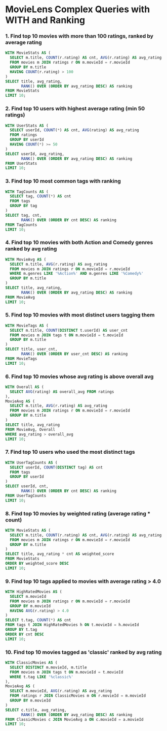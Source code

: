 # MovieLens Complex Queries with WITH and Ranking

### 1. Find top 10 movies with more than 100 ratings, ranked by average rating
```sql
WITH MovieStats AS (
  SELECT m.title, COUNT(r.rating) AS cnt, AVG(r.rating) AS avg_rating
  FROM movies m JOIN ratings r ON m.movieId = r.movieId
  GROUP BY m.title
  HAVING COUNT(r.rating) > 100
)
SELECT title, avg_rating,
       RANK() OVER (ORDER BY avg_rating DESC) AS ranking
FROM MovieStats
LIMIT 10;
```

### 2. Find top 10 users with highest average rating (min 50 ratings)
```sql
WITH UserStats AS (
  SELECT userId, COUNT(*) AS cnt, AVG(rating) AS avg_rating
  FROM ratings
  GROUP BY userId
  HAVING COUNT(*) >= 50
)
SELECT userId, avg_rating,
       RANK() OVER (ORDER BY avg_rating DESC) AS ranking
FROM UserStats
LIMIT 10;
```

### 3. Find top 10 most common tags with ranking
```sql
WITH TagCounts AS (
  SELECT tag, COUNT(*) AS cnt
  FROM tags
  GROUP BY tag
)
SELECT tag, cnt,
       RANK() OVER (ORDER BY cnt DESC) AS ranking
FROM TagCounts
LIMIT 10;
```

### 4. Find top 10 movies with both Action and Comedy genres ranked by avg rating
```sql
WITH MovieAvg AS (
  SELECT m.title, AVG(r.rating) AS avg_rating
  FROM movies m JOIN ratings r ON m.movieId = r.movieId
  WHERE m.genres LIKE '%Action%' AND m.genres LIKE '%Comedy%'
  GROUP BY m.title
)
SELECT title, avg_rating,
       RANK() OVER (ORDER BY avg_rating DESC) AS ranking
FROM MovieAvg
LIMIT 10;
```

### 5. Find top 10 movies with most distinct users tagging them
```sql
WITH MovieTags AS (
  SELECT m.title, COUNT(DISTINCT t.userId) AS user_cnt
  FROM movies m JOIN tags t ON m.movieId = t.movieId
  GROUP BY m.title
)
SELECT title, user_cnt,
       RANK() OVER (ORDER BY user_cnt DESC) AS ranking
FROM MovieTags
LIMIT 10;
```

### 6. Find top 10 movies whose avg rating is above overall avg
```sql
WITH Overall AS (
  SELECT AVG(rating) AS overall_avg FROM ratings
),
MovieAvg AS (
  SELECT m.title, AVG(r.rating) AS avg_rating
  FROM movies m JOIN ratings r ON m.movieId = r.movieId
  GROUP BY m.title
)
SELECT title, avg_rating
FROM MovieAvg, Overall
WHERE avg_rating > overall_avg
LIMIT 10;
```

### 7. Find top 10 users who used the most distinct tags
```sql
WITH UserTagCounts AS (
  SELECT userId, COUNT(DISTINCT tag) AS cnt
  FROM tags
  GROUP BY userId
)
SELECT userId, cnt,
       RANK() OVER (ORDER BY cnt DESC) AS ranking
FROM UserTagCounts
LIMIT 10;
```

### 8. Find top 10 movies by weighted rating (average rating * count)
```sql
WITH MovieStats AS (
  SELECT m.title, COUNT(r.rating) AS cnt, AVG(r.rating) AS avg_rating
  FROM movies m JOIN ratings r ON m.movieId = r.movieId
  GROUP BY m.title
)
SELECT title, avg_rating * cnt AS weighted_score
FROM MovieStats
ORDER BY weighted_score DESC
LIMIT 10;
```

### 9. Find top 10 tags applied to movies with average rating > 4.0
```sql
WITH HighRatedMovies AS (
  SELECT m.movieId
  FROM movies m JOIN ratings r ON m.movieId = r.movieId
  GROUP BY m.movieId
  HAVING AVG(r.rating) > 4.0
)
SELECT t.tag, COUNT(*) AS cnt
FROM tags t JOIN HighRatedMovies h ON t.movieId = h.movieId
GROUP BY t.tag
ORDER BY cnt DESC
LIMIT 10;
```

### 10. Find top 10 movies tagged as 'classic' ranked by avg rating
```sql
WITH ClassicMovies AS (
  SELECT DISTINCT m.movieId, m.title
  FROM movies m JOIN tags t ON m.movieId = t.movieId
  WHERE t.tag LIKE '%classic%'
),
MovieAvg AS (
  SELECT m.movieId, AVG(r.rating) AS avg_rating
  FROM ratings r JOIN ClassicMovies m ON r.movieId = m.movieId
  GROUP BY m.movieId
)
SELECT c.title, avg_rating,
       RANK() OVER (ORDER BY avg_rating DESC) AS ranking
FROM ClassicMovies c JOIN MovieAvg a ON c.movieId = a.movieId
LIMIT 10;
```
